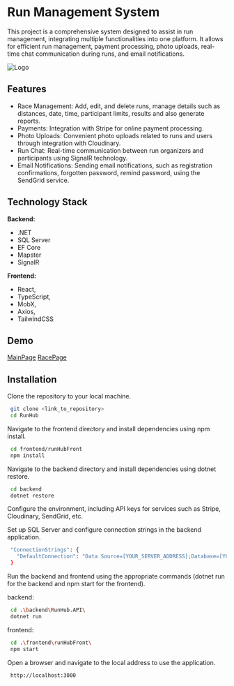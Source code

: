 
# Run Management System

This project is a comprehensive system designed to assist in run management, integrating multiple functionalities into one platform. It allows for efficient run management, payment processing, photo uploads, real-time chat communication during runs, and email notifications.


![Logo](https://res.cloudinary.com/dxe84cnj6/image/upload/v1715151202/sucduo4dedicni1g8fay.png)


## Features

- Race Management: Add, edit, and delete runs, manage details such as distances, date, time, participant limits, results and also generate reports.
- Payments: Integration with Stripe for online payment processing.
- Photo Uploads: Convenient photo uploads related to runs and users through integration with Cloudinary.
- Run Chat: Real-time communication between run organizers and participants using SignalR technology.
- Email Notifications: Sending email notifications, such as registration confirmations, forgotten password, remind password, using the SendGrid service.


## Technology Stack

**Backend:** 
- .NET 
- SQL Server
- EF Core
- Mapster
- SignalR

**Frontend:** 
- React, 
- TypeScript, 
- MobX,
- Axios,
- TailwindCSS



## Demo

[MainPage](https://res.cloudinary.com/dxe84cnj6/image/upload/v1715151604/kjo57neza4aqrimflfyk.png)
[RacePage](https://res.cloudinary.com/dxe84cnj6/image/upload/v1715152690/hq3liu3vokhjmesgm0pt.png)


## Installation

Clone the repository to your local machine.
```bash
 git clone <link_to_repository>
 cd RunHub
```
Navigate to the frontend directory and install dependencies using npm install.
```bash
 cd frontend/runHubFront
 npm install
```
Navigate to the backend directory and install dependencies using dotnet restore.
```bash
 cd backend
 dotnet restore
```
Configure the environment, including API keys for services such as Stripe, Cloudinary, SendGrid, etc.

Set up SQL Server and configure connection strings in the backend application.
```bash
 "ConnectionStrings": {
   "DefaultConnection": "Data Source=[YOUR_SERVER_ADDRESS];Database=[YOUR_DATABASE] Trusted_Connection=True"
 }
```
Run the backend and frontend using the appropriate commands (dotnet run for the backend and npm start for the frontend).

backend:
```bash
 cd .\backend\RunHub.API\
 dotnet run
```
frontend:
```bash
 cd .\frontend\runHubFront\
 npm start
```

Open a browser and navigate to the local address to use the application.
```bash
 http://localhost:3000
```
